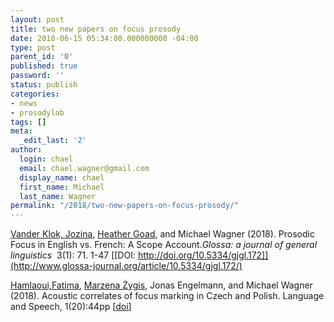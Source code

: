 ```yaml
---
layout: post
title: two new papers on focus prosody
date: 2018-06-15 05:34:00.000000000 -04:00
type: post
parent_id: '0'
published: true
password: ''
status: publish
categories:
- news
- prosodylab
tags: []
meta:
  _edit_last: '2'
author:
  login: chael
  email: chael.wagner@gmail.com
  display_name: chael
  first_name: Michael
  last_name: Wagner
permalink: "/2018/two-new-papers-on-focus-prosody/"
---
```

[Vander Klok, Jozina](http://jozinav.wordpress.com/), [Heather Goad](http://www.mcgill.ca/linguistics/people/faculty/goad), and Michael Wagner (2018). Prosodic Focus in English vs. French: A Scope Account._Glossa: a journal of general linguistics_&nbsp; 3(1): 71. 1-47 [[DOI: http://doi.org/10.5334/gjgl.172]](http://www.glossa-journal.org/article/10.5334/gjgl.172/)

[Hamlaoui,Fatima](http://sites.google.com/site/fhaml044/home), [Marzena Żygis](http://www.marzenazygis.com/), Jonas Engelmann, and Michael Wagner (2018). Acoustic correlates of focus marking in Czech and Polish. Language and Speech, 1(20):44pp [[doi](http://dx.doi.org/10.1177/0023830918773536)]

